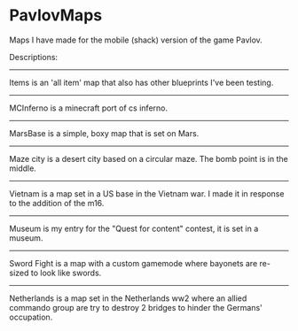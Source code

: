 # PavlovMaps
Maps I have made for the mobile (shack) version of the game Pavlov.

Descriptions:

------------------------------------------------
Items is an 'all item' map that also has other blueprints I've been testing.

------------------------------------------------
MCInferno is a minecraft port of cs inferno.

------------------------------------------------
MarsBase is a simple, boxy map that is set on Mars.

------------------------------------------------
Maze city is a desert city based on a circular maze. The bomb point is in the middle.

------------------------------------------------
Vietnam is a map set in a US base in the Vietnam war. I made it in response to the addition of the m16.

------------------------------------------------
Museum is my entry for the "Quest for content" contest, it is set in a museum.

------------------------------------------------
Sword Fight is a map with a custom gamemode where bayonets are re-sized to look like swords.

------------------------------------------------
Netherlands is a map set in the Netherlands ww2 where an allied commando group are try to destroy 2 bridges to hinder the Germans' occupation.
